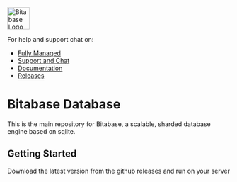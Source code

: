 <img src="https://docs.bitabase.com/img/logo.png" alt="Bitabase Logo" height="50px" />

For help and support chat on:

- [Fully Managed](https://bitabase.com)
- [Support and Chat](https://riot.im/app/#/room/#bitabase:matrix.org)
- [Documentation](https://docs.bitabase.com)
- [Releases](https://github.com/bitabase/bitabase/releases)

# Bitabase Database
This is the main repository for Bitabase, a scalable, sharded database engine based on sqlite.

## Getting Started
Download the latest version from the github releases and run on your server
